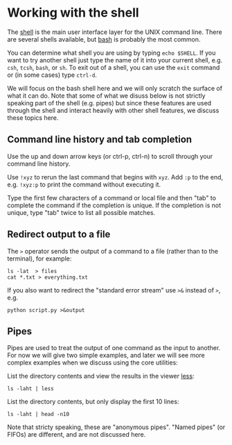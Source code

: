 Working with the shell
======================

The [shell](https://en.wikipedia.org/wiki/Unix_shell) is the main user
interface layer for the UNIX command line.  There are several shells
available, but
[bash](https://en.wikipedia.org/wiki/Bash_(Unix_shell)) is probably
the most common.

You can determine what shell you are using by typing `echo $SHELL`.
If you want to try another shell just type the name of it into your
current shell, e.g. `csh`, `tcsh`, `bash`, or `sh`.  To exit out of a
shell, you can use the `exit` command or (in some cases) type
`ctrl-d`.

We will focus on the bash shell here and we will only scratch the
surface of what it can do.  Note that some of what we disuss below is not
strictly speaking part of the shell (e.g. pipes) but since these
features are used through the shell and interact heavily with other
shell features, we discuss these topics here.

Command line history and tab completion
---------------------------------------

Use the up and down arrow keys (or ctrl-p, ctrl-n) to scroll through
your command line history.

Use `!xyz` to rerun the last command that begins with `xyz`.  Add `:p`
to the end, e.g. `!xyz:p` to print the command without executing it.

Type the first few characters of a command or local file and then
"tab" to complete the command if the completion is unique.  If the
completion is not unique, type "tab" twice to list all possible
matches.

Redirect output to a file
-------------------------

The `>` operator sends the output of a command to a file (rather than
to the terminal), for example:

```
ls -lat  > files
cat *.txt > everything.txt
```

If you also want to redirect the "standard error stream" use `>&`
instead of `>`, e.g.

```
python script.py >&output
```

Pipes
-----

Pipes are used to treat the output of one command as the input to
another.  For now we will give two simple examples, and later we will
see
more complex examples when we discuss using the core utilities:

List the directory contents and view the results in the viewer
[less](https://www.gnu.org/software/less):

```
ls -laht | less
```

List the directory contents, but only display the first 10 lines:

```
ls -laht | head -n10
```

Note that stricty speaking, these are "anonymous pipes".  "Named
pipes" (or FIFOs) are different, and are not discussed here.